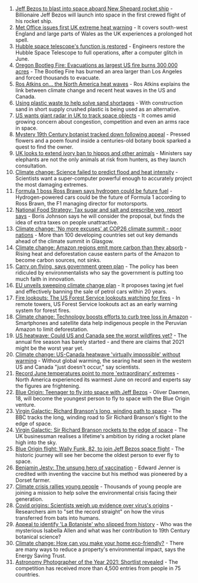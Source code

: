 1. [Jeff Bezos to blast into space aboard New Shepard rocket ship](https://www.bbc.co.uk/news/science-environment-57849364) - Billionaire Jeff Bezos will launch into space in the first crewed flight of his rocket ship.
2. [Met Office issues first UK extreme heat warning](https://www.bbc.co.uk/news/uk-57893385) - It covers south-west England and large parts of Wales as the UK experiences a prolonged hot spell.
3. [Hubble space telescope's function is restored](https://www.bbc.co.uk/news/science-environment-57885865) - Engineers restore the Hubble Space Telescope to full operations, after a computer glitch in June.
4. [Oregon Bootleg Fire: Evacuations as largest US fire burns 300,000 acres](https://www.bbc.co.uk/news/world-us-canada-57890935) - The Bootleg Fire has burned an area larger than Los Angeles and forced thousands to evacuate.
5. [Ros Atkins on… the North America heat waves](https://www.bbc.co.uk/news/world-57868135) - Ros Atkins explains the link between climate change and recent heat waves in the US and Canada.
6. [Using plastic waste to help solve sand shortages](https://www.bbc.co.uk/news/business-57832425) - With construction sand in short supply crushed plastic is being used as an alternative.
7. [US wants giant radar in UK to track space objects](https://www.bbc.co.uk/news/uk-57866734) - It comes amid growing concern about congestion, competition and even an arms race in space.
8. [Mystery 19th Century botanist tracked down following appeal](https://www.bbc.co.uk/news/science-environment-57847727) - Pressed flowers and a poem found inside a centuries-old botany book sparked a quest to find the owner.
9. [UK looks to extend ivory ban to hippos and other animals](https://www.bbc.co.uk/news/uk-politics-57867935) - Ministers say elephants are not the only animals at risk from hunters, as they launch consultation.
10. [Climate change: Science failed to predict flood and heat intensity](https://www.bbc.co.uk/news/science-environment-57863205) - Scientists want a super-computer powerful enough to accurately project the most damaging extremes.
11. [Formula 1 boss Ross Brawn says hydrogen could be future fuel](https://www.bbc.co.uk/sport/formula1/57842205) - Hydrogen-powered cars could be the future of Formula 1 according to Ross Brawn, the F1 managing director for motorsports.
12. [National Food Strategy: Tax sugar and salt and prescribe veg, report says](https://www.bbc.co.uk/news/uk-57838103) - Boris Johnson says he will consider the proposal, but finds the idea of extra taxes on people unattractive.
13. [Climate change: 'No more excuses' at COP26 climate summit - poor nations](https://www.bbc.co.uk/news/science-environment-57839368) - More than 100 developing countries set out key demands ahead of the climate summit in Glasgow.
14. [Climate change: Amazon regions emit more carbon than they absorb](https://www.bbc.co.uk/news/science-environment-57839364) - Rising heat and deforestation cause eastern parts of the Amazon to become carbon sources, not sinks.
15. [Carry on flying, says government green plan](https://www.bbc.co.uk/news/business-57830168) - The policy has been ridiculed by environmentalists who say the government is putting too much faith in innovation.
16. [EU unveils sweeping climate change plan](https://www.bbc.co.uk/news/world-europe-57833807) - It proposes taxing jet fuel and effectively banning the sale of petrol cars within 20 years.
17. [Fire lookouts: The US Forest Service lookouts watching for fires](https://www.bbc.co.uk/news/world-us-canada-57626403) - In remote towers, US Forest Service lookouts act as an early warning system for forest fires.
18. [Climate change: Technology boosts efforts to curb tree loss in Amazon](https://www.bbc.co.uk/news/science-environment-57807544) - Smartphones and satellite data help indigenous people in the Peruvian Amazon to limit deforestation.
19. [US heatwave: Could US and Canada see the worst wildfires yet?](https://www.bbc.co.uk/news/57770728) - The annual fire season has barely started - and there are claims that 2021 might be the worst year yet.
20. [Climate change: US-Canada heatwave 'virtually impossible' without warming](https://www.bbc.co.uk/news/science-environment-57751918) - Without global warming, the searing heat seen in the western US and Canada "just doesn't occur," say scientists.
21. [Record June temperatures point to more 'extraordinary' extremes](https://www.bbc.co.uk/news/science-environment-57742482) - North America experienced its warmest June on record and experts say the figures are frightening.
22. [Blue Origin: Teenager to fly into space with Jeff Bezos](https://www.bbc.co.uk/news/world-us-canada-57855650) - Oliver Daemen, 18, will become the youngest person to fly to space with the Blue Origin venture.
23. [Virgin Galactic: Richard Branson's long, winding path to space](https://www.bbc.co.uk/news/science-environment-57798167) - The BBC tracks the long, winding road to Sir Richard Branson's flight to the edge of space.
24. [Virgin Galactic: Sir Richard Branson rockets to the edge of space](https://www.bbc.co.uk/news/science-environment-57797297) - The UK businessman realises a lifetime's ambition by riding a rocket plane high into the sky.
25. [Blue Origin flight: Wally Funk, 82, to join Jeff Bezos space flight](https://www.bbc.co.uk/news/world-us-canada-57686654) - The historic journey will see her become the oldest person to ever fly to space.
26. [Benjamin Jesty: The unsung hero of vaccination](https://www.bbc.co.uk/news/uk-england-dorset-57460445) - Edward Jenner is credited with inventing the vaccine but his method was pioneered by a Dorset farmer.
27. [Climate crisis rallies young people](https://www.bbc.co.uk/news/science-environment-57827178) - Thousands of young people are joining a mission to help solve the environmental crisis facing their generation.
28. [Covid origins: Scientists weigh up evidence over virus's origins](https://www.bbc.co.uk/news/science-environment-57782955) - Researchers aim to "set the record straight" on how the virus transferred from bats into humans.
29. [Appeal to identify 'La Botaniste' who slipped from history](https://www.bbc.co.uk/news/science-environment-57601841) - Who was the mysterious Isabella Allen and what was her contribution to 19th Century botanical science?
30. [Climate change: How can you make your home eco-friendly?](https://www.bbc.co.uk/news/uk-wales-57226425) - There are many ways to reduce a property's environmental impact, says the Energy Saving Trust.
31. [Astronomy Photographer of the Year 2021: Shortlist revealed](https://www.bbc.co.uk/news/in-pictures-57653901) - The competition has received more than 4,500 entries from people in 75 countries.
